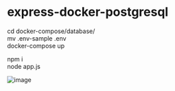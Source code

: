 # express-docker-postgresql

cd docker-compose/database/  
mv .env-sample .env  
docker-compose up

npm i  
node app.js

![image](https://github.com/kurosawa-kuro/express-docker-postgresql/assets/15902862/6b8eb8f8-8785-40c3-b6d0-9a33b60052af)

